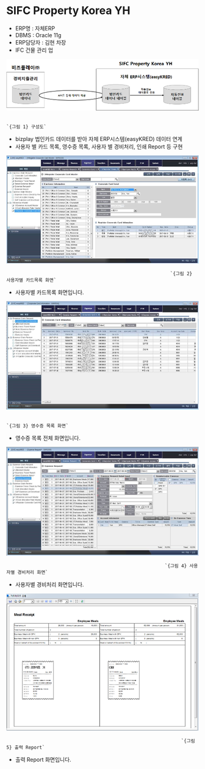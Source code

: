 # SIFC Property Korea YH

 - ERP명 : 자체ERP  
 - DBMS : Oracle 11g  
 - ERP담당자 : 김현 차장  
 - IFC 건물 관리 업

![](../../../../.gitbook/assets/image%20%2813%29.png)

                                                                            `{그림 1} 구성도`

 - bizplay 법인카드 데이터를 받아 자체 ERP시스템\(easyKRED\) 데이터 연계  
 - 사용자 별 카드 목록, 영수증 목록, 사용자 별 경비처리, 인쇄 Report 등 구현

![](../../../../.gitbook/assets/image%20%28101%29.png)

                                                                `{그림 2} 사용자별 카드목록 화면`

 - 사용자별 카드목록 화면입니다.

![](../../../../.gitbook/assets/image%20%28165%29.png)

                                                                         `{그림 3} 영수증 목록 화면`

 - 영수증 목록 전체 화면입니다.

![](../../../../.gitbook/assets/image%20%2895%29.png)

                                                              `{그림 4} 사용자별 경비처리 화면`

 - 사용자별 경비처리 화면입니다.

![](../../../../.gitbook/assets/image%20%286%29.png)

                                                                    `{그림 5} 출력 Report`

 - 출력 Report 화면입니다.


